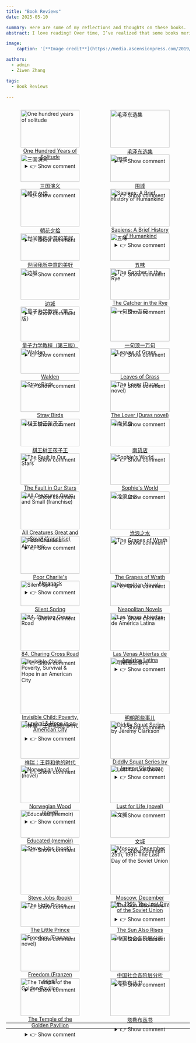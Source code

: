 ```yaml
---
title: "Book Reviews"
date: 2025-05-10

summary: Here are some of my reflections and thoughts on these books.
abstract: I love reading! Over time, I’ve realized that some books merit multiple readings, while others can be skipped. What follows are my highly subjective impressions of several books. If you haven’t read them before, I suggest skipping the review. But if you have, I invite you to see whether you agree or disagree 🤣.<br> My top recommended books will be awarded 5 🍔, while the least recommended ones will get 5 🥦.

image:
    caption: '[**Image credit**](https://media.ascensionpress.com/2019/10/15/13-books-that-should-be-on-every-catholics-bookshelf/)'

authors:
  - admin
  - Ziwen Zhang

tags:
  - Book Reviews

---
```


<div style="display: flex; gap: 1%; flex-wrap: wrap;">
  <figure style="width: 32%; margin-bottom: 1%;">
    <img src="./pic0.jpg" alt="One hundred years of solitude" style="width: 100%;">
    <figcaption style="text-align: center;">
    <a href="https://en.wikipedia.org/wiki/One_Hundred_Years_of_Solitude" target="_blank">
      One Hundred Years of Solitude
    </a>
    <details style="margin-top: 0.5em;">
    <summary>👉 Show comment</summary>
      A beautiful story. Read it once—you’ll want to read it ten more times!<br>
      Score: 🍔🍔🍔🍔🍔
    </details>
    </figcaption>
  </figure>

  <figure style="width: 32%; margin-bottom: 1%;">
    <img src="./pic5.png" alt="毛泽东选集" style="width: 100%;">
    <figcaption style="text-align: center;">
    <a href="https://en.wikipedia.org/wiki/Selected_Works_of_Mao_Tse-Tung" target="_blank">
      毛泽东选集
    </a>
    <details style="margin-top: 0.5em;">
    <summary>👉 Show comment</summary>
      这些书籍充满了智慧和策略——是年轻人成长过程中必读的书籍。你可以从中汲取力量和自信。青年人是冉冉升起的太阳，是世界的希望！<br>
      Score: 🍔🍔🍔🍔🍔
    </details>
    </figcaption>
  </figure>

  <figure style="width: 32%; margin-bottom: 1%;">
    <img src="./pic6.jpg" alt="三国演义" style="width: 100%;">
    <figcaption style="text-align: center;">
    <a href="https://en.wikipedia.org/wiki/Romance_of_the_Three_Kingdoms" target="_blank">
      三国演义
    </a>
    <details style="margin-top: 0.5em;">
    <summary>👉 Show comment</summary>
      “不求同年同月同日生——但求同年同月同日死。”
      一个野蛮的时代，一段传奇的故事！<br>
      Score: 🍔🍔🍔🍔🍔
    </details>
    </figcaption>
  </figure>

  <figure style="width: 32%; margin-bottom: 1%;">
    <img src="./pic19.jpg" alt="围城" style="width: 100%;">
    <figcaption style="text-align: center;">
    <a href="https://zh.wikipedia.org/wiki/%E5%9B%B4%E5%9F%8E_(%E5%B0%8F%E8%AF%B4)" target="_blank">
      围城
    </a>
    <details style="margin-top: 0.5em;">
    <summary>👉 Show comment</summary>
      语言幽默风趣，讽刺辛辣深刻，书中无不彰显钱老的智慧，是一本伟大的小说。<br>
      Score: 🍔🍔🍔🍔
    </details>
    </figcaption>
  </figure>

  <figure style="width: 32%; margin-bottom: 1%;">
    <img src="./pic21.jpg" alt="朝花夕拾" style="width: 100%;">
    <figcaption style="text-align: center;">
    <a href="https://zh.wikipedia.org/zh-cn/%E6%9C%9D%E8%8A%B1%E5%A4%95%E6%8B%BE" target="_blank">
      朝花夕拾
    </a>
    <details style="margin-top: 0.5em;">
    <summary>👉 Show comment</summary>
      每年必读，长长硬骨头。<br>
      Score: 🍔🍔🍔🍔
    </details>
    </figcaption>
  </figure>

  <figure style="width: 32%; margin-bottom: 1%;">
    <img src="./pic35.jpg" alt="Sapiens: A Brief History of Humankind" style="width: 100%;">
    <figcaption style="text-align: center;">
    <a href="https://en.wikipedia.org/wiki/Sapiens:_A_Brief_History_of_Humankind" target="_blank">
      Sapiens: A Brief History of Humankind
    </a>
    <details style="margin-top: 0.5em;">
    <summary>👉 Show comment</summary>
      What shocked and inspired me most in this book was a particular idea — and as I recount it now, I am already demonstrating its truth. The greatest difference between humans and animals, and also the source of our greatest strength, lies in our ability to create stories, understand stories, and believe in stories!!!<br>
      Score: 🍔🍔🍔🍔
    </details>
    </figcaption>
  </figure>

  <figure style="width: 32%; margin-bottom: 1%;">
    <img src="./pic38.jpg" alt="世间我所中意的美好" style="width: 100%;">
    <figcaption style="text-align: center;">
    <a href="https://book.douban.com/subject/25712493/" target="_blank">
      世间我所中意的美好
    </a>
    <details style="margin-top: 0.5em;">
    <summary>👉 Show comment</summary>
      我最钟爱的诗集，William Butler Yeats 写下了我所中意的美好💜.<br>
      Score: 🍔🍔🍔🍔
    </details>
    </figcaption>
  </figure>

  <figure style="width: 32%; margin-bottom: 1%;">
    <img src="./pic14.jpg" alt="五味" style="width: 100%;">
    <figcaption style="text-align: center;">
    <a href="https://www.goodreads.com/book/show/19044873" target="_blank">
      五味
    </a>
    <details style="margin-top: 0.5em;">
    <summary>👉 Show comment</summary>
      每次读到这本书，总感到一种深至内心的轻松与温柔。原来好好地吃好每一餐饭，是一件幸福到心缝里的事儿。<br>
      Score: 🍔🍔🍔🍔
    </details>
    </figcaption>
  </figure>

  <figure style="width: 32%; margin-bottom: 1%;">
    <img src="./pic7.png" alt="边城" style="width: 100%;">
    <figcaption style="text-align: center;">
    <a href="https://en.wikipedia.org/wiki/The_Border_Town" target="_blank">
      边城
    </a>
    <details style="margin-top: 0.5em;">
    <summary>👉 Show comment</summary>
      在我心神向往的地方，发生的一段动人爱情故事。<br>
      Score: 🍔🍔🍔🍔
    </details>
    </figcaption>
  </figure>

  <figure style="width: 32%; margin-bottom: 1%;">
    <img src="./pic33.jpg" alt="The Catcher in the Rye" style="width: 100%;">
    <figcaption style="text-align: center;">
    <a href="https://en.wikipedia.org/wiki/The_Catcher_in_the_Rye" target="_blank">
      The Catcher in the Rye
    </a>
    <details style="margin-top: 0.5em;">
    <summary>👉 Show comment</summary>
      This is a monologue of a boy who refuses to be disciplined, resisting the adult world.
      First time reading it, I really hated this book;
      Second time reading it, I really hated this book;
      Third time reading it, I was greatly shaken.
      If you ask me why I read it three times, Because I feel like it.<br>
      Score: 🍔🍔🍔🍔
    </details>
    </figcaption>
  </figure>

  <figure style="width: 32%; margin-bottom: 1%;">
    <img src="./pic36.png" alt="量子力学教程（第三版）" style="width: 100%;">
    <figcaption style="text-align: center;">
    <a href="https://baike.baidu.com/item/%E9%87%8F%E5%AD%90%E5%8A%9B%E5%AD%A6%E6%95%99%E7%A8%8B%EF%BC%88%E7%AC%AC%E4%B8%89%E7%89%88%EF%BC%89/23743748" target="_blank">
      量子力学教程（第三版）
    </a>
    <details style="margin-top: 0.5em;">
    <summary>👉 Show comment</summary>
      读过三十几遍的教材，再次看到还是会有所触动！<br>
      Score: 🍔🍔🍔🍔
    </details>
    </figcaption>
  </figure>

  <figure style="width: 32%; margin-bottom: 1%;">
    <img src="./pic13.jpg" alt="一句顶一万句" style="width: 100%;">
    <figcaption style="text-align: center;">
    <a href="https://zh.wikipedia.org/wiki/%E4%B8%80%E5%8F%A5%E9%A1%B6%E4%B8%80%E4%B8%87%E5%8F%A5" target="_blank">
      一句顶一万句
    </a>
    <details style="margin-top: 0.5em;">
    <summary>👉 Show comment</summary>
      找一个能说得上话的人，是很难的事儿。但是话是不是有点太密了？正着说，反着说，颠来倒去地说。<br>
      Score: 🍔🍔🍔🍔
    </details>
    </figcaption>
  </figure>

  <figure style="width: 32%; margin-bottom: 1%;">
    <img src="./pic17.jpg" alt="Walden" style="width: 100%;">
    <figcaption style="text-align: center;">
    <a href="https://en.wikipedia.org/wiki/Walden" target="_blank">
      Walden
    </a>
    <details style="margin-top: 0.5em;">
    <summary>👉 Show comment</summary>
      A place where the soul finds rest. <br>
      Score: 🍔🍔🍔
    </details>
    </figcaption>
  </figure>

  <figure style="width: 32%; margin-bottom: 1%;">
    <img src="./pic37.jpg" alt="Leaves of Grass" style="width: 100%;">
    <figcaption style="text-align: center;">
    <a href="https://en.wikipedia.org/wiki/Leaves_of_Grass" target="_blank">
      Leaves of Grass
    </a>
    <details style="margin-top: 0.5em;">
    <summary>👉 Show comment</summary>
      A heartfelt poetry collection.<br>
      Score: 🍔🍔🍔
    </details>
    </figcaption>
  </figure>

  <figure style="width: 32%; margin-bottom: 1%;">
    <img src="./pic30.jpg" alt="Stray Birds" style="width: 100%;">
    <figcaption style="text-align: center;">
    <a href="https://www.goodreads.com/book/show/166350.Stray_Birds" target="_blank">
      Stray Birds
    </a>
    <details style="margin-top: 0.5em;">
    <summary>👉 Show comment</summary>
      While reading this book, you can feel the unique exotic atmosphere, the humid air, vibrant colors, a mysterious ambiance, the swaying banana trees, the chirping of insects and birds, and the starry moonlit night.<br>
      Score: 🍔🍔🍔
    </details>
    </figcaption>
  </figure>

  <figure style="width: 32%; margin-bottom: 1%;">
    <img src="./pic41.jpg" alt="The Lover (Duras novel)" style="width: 100%;">
    <figcaption style="text-align: center;">
    <a href="https://en.wikipedia.org/wiki/The_Lover_(Duras_novel)" target="_blank">
      The Lover (Duras novel)
    </a>
    <details style="margin-top: 0.5em;">
    <summary>👉 Show comment</summary>
      I can't tell whether this is true love or a twisted emotion disguised as true love.<br>
      Score: 🍔🍔🍔
    </details>
    </figcaption>
  </figure>

  <figure style="width: 32%; margin-bottom: 1%;">
    <img src="./pic28.png" alt="棋王树王孩子王" style="width: 100%;">
    <figcaption style="text-align: center;">
    <a href="https://baike.baidu.com/item/%E6%A3%8B%E7%8E%8B%E6%A0%91%E7%8E%8B%E5%AD%A9%E5%AD%90%E7%8E%8B/12290818" target="_blank">
      棋王树王孩子王
    </a>
    <details style="margin-top: 0.5em;">
    <summary>👉 Show comment</summary>
      阿城的文字是无可挑剔的，对人物的描写也是细腻深刻的，值得细读！<br>
      Score: 🍔🍔🍔
    </details>
    </figcaption>
  </figure>

  <figure style="width: 32%; margin-bottom: 1%;">
    <img src="./pic9.png" alt="南货店" style="width: 100%;">
    <figcaption style="text-align: center;">
    <a href="https://baike.baidu.com/item/%E5%8D%97%E8%B4%A7%E5%BA%97/51855882" target="_blank">
      南货店
    </a>
    <details style="margin-top: 0.5em;">
    <summary>👉 Show comment</summary>
      我喜欢这个温情而略带残酷的故事。一个人一辈子要经历多少磨难？而这些故事在人故去之后是否还会有回响？<br>
      Score: 🍔🍔🍔
    </details>
    </figcaption>
  </figure>

  <figure style="width: 32%; margin-bottom: 1%;">
    <img src="./pic40.jpg" alt="The Fault in Our Stars" style="width: 100%;">
    <figcaption style="text-align: center;">
    <a href="https://en.wikipedia.org/wiki/The_Fault_in_Our_Stars" target="_blank">
      The Fault in Our Stars
    </a>
    <details style="margin-top: 0.5em;">
    <summary>👉 Show comment</summary>
      I was fortunate to read this book in the days of my youth. Thus, while I still possessed my youth, I also came to possess a sense of what youth feels like.<br>
      Score: 🍔🍔🍔
    </details>
    </figcaption>
  </figure>

  <figure style="width: 32%; margin-bottom: 1%;">
    <img src="./pic2.jpg" alt="Sophie's World" style="width: 100%;">
    <figcaption style="text-align: center;">
    <a href="https://en.wikipedia.org/wiki/Sophie%27s_World" target="_blank">
      Sophie's World
    </a>
    <details style="margin-top: 0.5em;">
    <summary>👉 Show comment</summary>
      An interesting book that takes you through the evolutionary history of philosophy — a great introduction to philosophy.<br>
      Score: 🍔🍔🍔
    </details>
    </figcaption>
  </figure>

  <figure style="width: 32%; margin-bottom: 1%;">
    <img src="./pic34.jpg" alt="All Creatures Great and Small (franchise)" style="width: 100%;">
    <figcaption style="text-align: center;">
    <a href="https://en.wikipedia.org/wiki/All_Creatures_Great_and_Small_(franchise)" target="_blank">
      All Creatures Great and Small (franchise)
    </a>
    <details style="margin-top: 0.5em;">
    <summary>👉 Show comment</summary>
      These stories will make you realize the beauty of life. <br>
      Score: 🍔🍔🍔
    </details>
    </figcaption>
  </figure>

  <figure style="width: 32%; margin-bottom: 1%;">
    <img src="./pic10.png" alt="沧浪之水" style="width: 100%;">
    <figcaption style="text-align: center;">
    <a href="https://baike.baidu.com/item/%E6%B2%A7%E6%B5%AA%E4%B9%8B%E6%B0%B4/3144669" target="_blank">
      沧浪之水
    </a>
    <details style="margin-top: 0.5em;">
    <summary>👉 Show comment</summary>
      波云诡谲的权利斗争。我也要当卫生局局长！<br>
      Score: 🍔🍔🍔
    </details>
    </figcaption>
  </figure>

  <figure style="width: 32%; margin-bottom: 1%;">
    <img src="./pic25.jpg" alt="Poor Charlie's Almanack" style="width: 100%;">
    <figcaption style="text-align: center;">
    <a href="https://en.wikipedia.org/wiki/Poor_Charlie%27s_Almanack" target="_blank">
      Poor Charlie's Almanack
    </a>
    <details style="margin-top: 0.5em;">
    <summary>👉 Show comment</summary>
      It's an interesting book, but after finishing it, I didn't feel particularly enlightened. Maybe I need to read it a few more times.<br>
      Score: 🍔🍔🍔
    </details>
    </figcaption>
  </figure>

  <figure style="width: 32%; margin-bottom: 1%;">
    <img src="./pic26.jpg" alt="The Grapes of Wrath" style="width: 100%;">
    <figcaption style="text-align: center;">
    <a href="https://en.wikipedia.org/wiki/The_Grapes_of_Wrath" target="_blank">
      The Grapes of Wrath
    </a>
    <details style="margin-top: 0.5em;">
    <summary>👉 Show comment</summary>
      This book has deeply made me realize that there is no essential difference between people and between nations. No one is born noble; even nations that once stood at the peak of capitalism have crawled through the mud. Human nature is universal. We all long for love, desire a stable life, and possess similar dark sides as well as great shining qualities. The literary depiction of human nature's brilliance in this book is fully realized in the final scene, leaving me with a profound sense of unease that lingers in my heart. <br>
      Score: 🍔🍔🍔
    </details>
    </figcaption>
  </figure>

  <figure style="width: 32%; margin-bottom: 1%;">
    <img src="./pic27.jpg" alt="Silent Spring" style="width: 100%;">
    <figcaption style="text-align: center;">
    <a href="https://en.wikipedia.org/wiki/Silent_Spring" target="_blank">
      Silent Spring
    </a>
    <details style="margin-top: 0.5em;">
    <summary>👉 Show comment</summary>
      It’s shocking, yet it seems that human society is still stumbling forward. Perhaps everything we do is based on a fundamental assumption: that nature will always find its own way to survive. Or perhaps, we simply don’t care. We revel through the night, until total destruction. <br>
      Score: 🍔🍔🍔
    </details>
    </figcaption>
  </figure>

  <figure style="width: 32%; margin-bottom: 1%;">
    <img src="./pic3.jpg" alt="Neapolitan Novels" style="width: 100%;">
    <figcaption style="text-align: center;">
    <a href="https://en.wikipedia.org/wiki/Neapolitan_Novels" target="_blank">
      Neapolitan Novels
    </a>
    <details style="margin-top: 0.5em;">
    <summary>👉 Show comment</summary>
      I find it so hard to understand women — they're so deep and complex.<br>
      Score: 🍔🍔🍔
    </details>
    </figcaption>
  </figure>

  <figure style="width: 32%; margin-bottom: 1%;">
    <img src="./pic39.jpg" alt="84, Charing Cross Road" style="width: 100%;">
    <figcaption style="text-align: center;">
    <a href="https://en.wikipedia.org/wiki/84,_Charing_Cross_Road" target="_blank">
      84, Charing Cross Road
    </a>
    <details style="margin-top: 0.5em;">
    <summary>👉 Show comment</summary>
      A story of friendship across time and space between a person who loves reading and someone who cherishes that love. <br>
      Score: 🍔🍔🍔
    </details>
    </figcaption>
  </figure>

  <figure style="width: 32%; margin-bottom: 1%;">
    <img src="./pic12.jpg" alt="Las Venas Abiertas de América Latina" style="width: 100%;">
    <figcaption style="text-align: center;">
    <a href="https://es.wikipedia.org/wiki/Las_venas_abiertas_de_Am%C3%A9rica_Latina" target="_blank">
      Las Venas Abiertas de América Latina
    </a>
    <details style="margin-top: 0.5em;">
    <summary>👉 Show comment</summary>
      When the fate of a nation is not in the hands of its people, it inevitably means the tragedy of life. Hang in there, friends of Latin America.<br>
      Score: 🍔🍔🍔
    </details>
    </figcaption>
  </figure>

  <figure style="width: 32%; margin-bottom: 1%;">
    <img src="./pic8.jpg" alt="Invisible Child: Poverty, Survival & Hope in an American City" style="width: 100%;">
    <figcaption style="text-align: center;">
    <a href="https://en.wikipedia.org/wiki/Invisible_Child:_Poverty,_Survival_%26_Hope_in_an_American_City" target="_blank">
      Invisible Child: Poverty, Survival & Hope in an American City
    </a>
    <details style="margin-top: 0.5em;">
    <summary>👉 Show comment</summary>
      The structural poverty caused by capitalist society makes individuals feel powerless and insignificant in the waves of social change.<br>
      Score: 🍔🍔🍔
    </details>
    </figcaption>
  </figure>

  <figure style="width: 32%; margin-bottom: 1%;">
    <img src="./pic20.jpg" alt="明朝那些事儿" style="width: 100%;">
    <figcaption style="text-align: center;">
    <a href="https://zh.wikipedia.org/wiki/%E6%98%8E%E6%9C%9D%E9%82%A3%E4%BA%9B%E4%BA%8B%E5%85%92" target="_blank">
      明朝那些事儿
    </a>
    <details style="margin-top: 0.5em;">
    <summary>👉 Show comment</summary>
      很有意思的丛书。然而，在这些书中，没有谁是主角，作者才是。本系列书更像是作者对历史的读后感，读时需慎辨主观与客观。<br>
      Score: 🍔🍔🍔
    </details>
    </figcaption>
  </figure>

  <figure style="width: 32%; margin-bottom: 1%;">
    <img src="./pic16.png" alt="祥瑞：王莽和他的时代" style="width: 100%;">
    <figcaption style="text-align: center;">
    <a href="https://baike.baidu.com/item/%E7%A5%A5%E7%91%9E%EF%BC%9A%E7%8E%8B%E8%8E%BD%E5%92%8C%E4%BB%96%E7%9A%84%E6%97%B6%E4%BB%A3/58484515" target="_blank">
      祥瑞：王莽和他的时代
    </a>
    <details style="margin-top: 0.5em;">
    <summary>👉 Show comment</summary>
      书很有趣，又学一课，道术有别。克己复礼、阴谋诡计都是术。而道是济世安民、顺势而为，是光明正道、是大公无私。王莽终究是习术而走火入魔矣。此外，“祥瑞”这个切入点很好！<br>
      Score: 🍔🍔🍔
    </details>
    </figcaption>
  </figure>

  <figure style="width: 32%; margin-bottom: 1%;">
    <img src="./pic23.jpg" alt="Diddly Squat Series by Jeremy Clarkson" style="width: 100%;">
    <figcaption style="text-align: center;">
    <a href="https://www.goodreads.com/series/372660-diddly-squat" target="_blank">
      Diddly Squat Series by Jeremy Clarkson
    </a>
    <details style="margin-top: 0.5em;">
    <summary>👉 Show comment</summary>
      A fun series of books that's easy to read, but with a tendency to be overly clever. <br>
      Score: 🍔🍔🍔
    </details>
    </figcaption>
  </figure>

  <figure style="width: 32%; margin-bottom: 1%;">
    <img src="./pic32.jpg" alt="Norwegian Wood (novel)" style="width: 100%;">
    <figcaption style="text-align: center;">
    <a href="https://en.wikipedia.org/wiki/Norwegian_Wood_(novel)" target="_blank">
      Norwegian Wood (novel)
    </a>
    <details style="margin-top: 0.5em;">
    <summary>👉 Show comment</summary>
      Sad and profound. <br>
      Score: 🍔🍔🍔
    </details>
    </figcaption>
  </figure>

  <figure style="width: 32%; margin-bottom: 1%;">
    <img src="./pic42.jpg" alt="Lust for Life (novel)" style="width: 100%;">
    <figcaption style="text-align: center;">
    <a href="https://en.wikipedia.org/wiki/Lust_for_Life_(novel)" target="_blank">
      Lust for Life (novel)
    </a>
    <details style="margin-top: 0.5em;">
    <summary>👉 Show comment</summary>
      This is the story of a madman, filled with passion and yearning for love, who rises from frustration and suppression to become a shining star among humanity. <br>
      Score: 🍔🍔🍔
    </details>
    </figcaption>
  </figure>

  <figure style="width: 32%; margin-bottom: 1%;">
    <img src="./pic31.png" alt="Educated (memoir)" style="width: 100%;">
    <figcaption style="text-align: center;">
    <a href="https://en.wikipedia.org/wiki/Educated_(memoir)" target="_blank">
      Educated (memoir)
    </a>
    <details style="margin-top: 0.5em;">
    <summary>👉 Show comment</summary>
      As long as you keep hope and never give up, you will eventually receive the gifts of fate. <br>
      Score: 🍔🍔🍔
    </details>
    </figcaption>
  </figure>

  <figure style="width: 32%; margin-bottom: 1%;">
    <img src="./pic15.jpg" alt="文城" style="width: 100%;">
    <figcaption style="text-align: center;">
    <a href="https://zh.wikipedia.org/wiki/%E6%96%87%E5%9F%8E_(%E5%B0%8F%E8%AF%B4)" target="_blank">
      文城
    </a>
    <details style="margin-top: 0.5em;">
    <summary>👉 Show comment</summary>
      我觉得一般，和《一句顶一万句》有点像。<br>
      Score: 🍔🍔
    </details>
    </figcaption>
  </figure>

  <figure style="width: 32%; margin-bottom: 1%;">
    <img src="./pic29.jpg" alt="Steve Jobs (book)" style="width: 100%;">
    <figcaption style="text-align: center;">
    <a href="https://en.wikipedia.org/wiki/Steve_Jobs_(book)" target="_blank">
      Steve Jobs (book)
    </a>
    <details style="margin-top: 0.5em;">
    <summary>👉 Show comment</summary>
      If you like Steve Jobs and are interested in his life, then go ahead and read it.<br>
      Score: 🍔🍔
    </details>
    </figcaption>
  </figure>

  <figure style="width: 32%; margin-bottom: 1%;">
    <img src="./pic18.jpg" alt="Moscow, December 25th, 1991: The Last Day of the Soviet Union" style="width: 100%;">
    <figcaption style="text-align: center;">
    <a href="https://www.amazon.com/Moscow-December-25th-1991-Soviet/dp/1848271131" target="_blank">
      Moscow, December 25th, 1991: The Last Day of the Soviet Union
    </a>
    <details style="margin-top: 0.5em;">
    <summary>👉 Show comment</summary>
      This book lists many interesting events and serves as a decent diary. However, the writing style is poor, as it's merely a collection of events without much depth.<br>
      Score: 🍔🍔
    </details>
    </figcaption>
  </figure>

  <figure style="width: 32%; margin-bottom: 1%;">
    <img src="./pic11.jpg" alt="The Little Prince" style="width: 100%;">
    <figcaption style="text-align: center;">
    <a href="https://en.wikipedia.org/wiki/The_Little_Prince" target="_blank">
      The Little Prince
    </a>
    <details style="margin-top: 0.5em;">
    <summary>👉 Show comment</summary>
      It should be a very interesting book, but I just can't get into it. Am I too old for this?<br>
      Score: 🍔🍔
    </details>
    </figcaption>
  </figure>

  <figure style="width: 32%; margin-bottom: 1%;">
    <img src="./pic43.jpg" alt="The Sun Also Rises" style="width: 100%;">
    <figcaption style="text-align: center;">
    <a href="https://en.wikipedia.org/wiki/The_Sun_Also_Rises" target="_blank">
      The Sun Also Rises
    </a>
    <details style="margin-top: 0.5em;">
    <summary>👉 Show comment</summary>
      I don't understand why this book is considered good — it just seems like someone hanging out with a group of people, eating, drinking, and having fun without a care in the world.<br>
      Score: 🍔🍔
    </details>
    </figcaption>
  </figure>

  <figure style="width: 32%; margin-bottom: 1%;">
    <img src="./pic1.jpg" alt="Freedom (Franzen novel)" style="width: 100%;">
    <figcaption style="text-align: center;">
    <a href="https://en.wikipedia.org/wiki/Freedom_(Franzen_novel)" target="_blank">
      Freedom (Franzen novel)
    </a>
    <details style="margin-top: 0.5em;">
    <summary>👉 Show comment</summary>
      You loved me, but I didn’t love you back. I left you, yet I needed you, so I came back — and you forgave me. In the end, we are all free???<br>
      Score: 🍔🍔
    </details>
    </figcaption>
  </figure>

  <figure style="width: 32%; margin-bottom: 1%;">
    <img src="./pic24.jpg" alt="中国社会各阶层分析" style="width: 100%;">
    <figcaption style="text-align: center;">
    <a href="https://baike.baidu.com/item/%E4%B8%AD%E5%9B%BD%E7%A4%BE%E4%BC%9A%E5%90%84%E9%98%B6%E5%B1%82%E5%88%86%E6%9E%90/3368240" target="_blank">
      中国社会各阶层分析
    </a>
    <details style="margin-top: 0.5em;">
    <summary>👉 Show comment</summary>
      当你看了标题，买了书，准备好读一本翔实的社会研究报告的时候，你会发现生活又欺骗了你。本书是文人的自我感动，书中的主要内容是作者朋友的访谈录，极度主观且几乎无任何科学调研数据。尽管如此，如果对某些阶层人士的心理活动感兴趣的朋友，前200页还是可以看看的。 <br>
      Score: 🍔
    </details>
    </figcaption>
  </figure>

  <figure style="width: 32%; margin-bottom: 1%;">
    <img src="./pic4.jpg" alt="The Temple of the Golden Pavilion" style="width: 100%;">
    <figcaption style="text-align: center;">
    <a href="https://en.wikipedia.org/wiki/The_Temple_of_the_Golden_Pavilion" target="_blank">
      The Temple of the Golden Pavilion
    </a>
    <details style="margin-top: 0.5em;">
    <summary>👉 Show comment</summary>
      The protagonist in the story is both morbid and self-abasing. Yet the prose remains beautiful.<br>
      Score: 🥦
    </details>
    </figcaption>
  </figure>

  <figure style="width: 32%; margin-bottom: 1%;">
    <img src="./pic22.png" alt="塔勒布丛书" style="width: 100%;">
    <figcaption style="text-align: center;">
    <a href="" target="_blank">
      塔勒布丛书
    </a>
    <details style="margin-top: 0.5em;">
    <summary>👉 Show comment</summary>
      都说这些书写得好，真的好吗？不过是掉书袋的装x之作。几句话就能讲清楚，非得写成一套书。害老子读半天...<br>
      Score: 🥦🥦🥦
    </details>
    </figcaption>
  </figure>

</div>

---

<script defer src="https://cdn.commento.io/js/commento.js"></script>
<div id="commento"></div>

---
